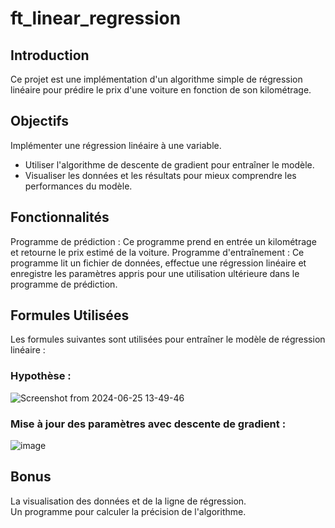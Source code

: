 # ft_linear_regression
## Introduction
Ce projet est une implémentation d'un algorithme simple de régression linéaire pour prédire le prix d'une voiture en fonction de son kilométrage.
## Objectifs
Implémenter une régression linéaire à une variable.
- Utiliser l'algorithme de descente de gradient pour entraîner le modèle.
- Visualiser les données et les résultats pour mieux comprendre les performances du modèle.
## Fonctionnalités
Programme de prédiction : Ce programme prend en entrée un kilométrage et retourne le prix estimé de la voiture.
Programme d'entraînement : Ce programme lit un fichier de données, effectue une régression linéaire et enregistre les paramètres appris pour une utilisation ultérieure dans le programme de prédiction.
## Formules Utilisées
Les formules suivantes sont utilisées pour entraîner le modèle de régression linéaire :

### Hypothèse :
![Screenshot from 2024-06-25 13-49-46](https://github.com/pineauofficial/ft_linear_regression/assets/117824819/ecda618b-985f-4a8e-873e-388bdc72e324)
### Mise à jour des paramètres avec descente de gradient :
![image](https://github.com/pineauofficial/ft_linear_regression/assets/117824819/ecb52536-5aea-40cf-b6bc-300a8a31afdd)

## Bonus
La visualisation des données et de la ligne de régression.  
Un programme pour calculer la précision de l'algorithme.
